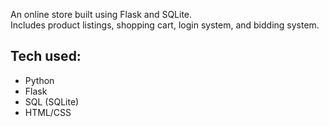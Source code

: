 
An online store built using Flask and SQLite.  
Includes product listings, shopping cart, login system, and bidding system.

## Tech used:
- Python
- Flask
- SQL (SQLite)
- HTML/CSS
